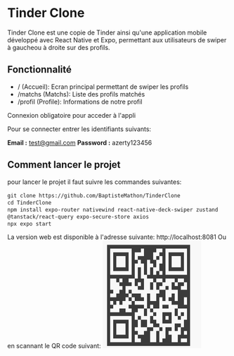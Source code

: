 # Tinder Clone

Tinder Clone est une copie de Tinder ainsi qu'une application mobile développé avec React Native et Expo, permettant aux utilisateurs de swiper à gaucheou à droite sur des profils. 


## Fonctionnalité
- / (Accueil): Ecran principal permettant de swiper les profils
- /matchs (Matchs): Liste des profils matchés
- /profil (Profile): Informations de notre profil

Connexion obligatoire pour acceder à l'appli

Pour se connecter entrer les identifiants suivants:

**Email :** test@gmail.com
**Password :** azerty123456

## Comment lancer le projet

pour lancer le projet il faut suivre les commandes suivantes:

```
git clone https://github.com/BaptisteMathon/TinderClone
cd TinderClone
npm install expo-router nativewind react-native-deck-swiper zustand @tanstack/react-query expo-secure-store axios
npx expo start
```

La version web est disponible à l'adresse suivante: http://localhost:8081
Ou en scannant le QR code suivant: ![plot](./assets/images/QRcode.png)
